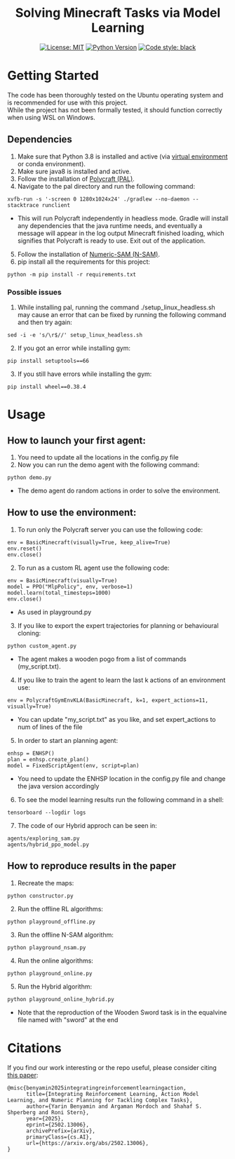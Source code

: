 <h1 align="center">Solving Minecraft Tasks via Model Learning</h2>
<p align="center">
<a href="https://github.com/Search-BGU/PolyPlan/blob/main/LICENSE"><img alt="License: MIT" src="https://img.shields.io/badge/License-MIT-yellow.svg"></a>
<a href="https://www.python.org/downloads/release/python-3818/"><img alt="Python Version" src="https://img.shields.io/badge/python-3.8-blue"></a>
<a href="https://github.com/psf/black"><img alt="Code style: black" src="https://img.shields.io/badge/code%20style-black-000000.svg"></a>
</p>

# Getting Started

The code has been thoroughly tested on the Ubuntu operating system and is recommended for use with this project. <br />
While the project has not been formally tested, it should function correctly when using WSL on Windows. <br />

## Dependencies
1. Make sure that Python 3.8 is installed and active (via [virtual environment](https://packaging.python.org/en/latest/guides/installing-using-pip-and-virtual-environments/#creating-a-virtual-environment) or conda environment).
2. Make sure java8 is installed and active.
3. Follow the installation of [Polycraft (PAL)](https://github.com/StephenGss/PAL/tree/ba9128bd8bd37d79a60c6e94b6670870911c0986).
4. Navigate to the pal directory and run the following command:
```
xvfb-run -s '-screen 0 1280x1024x24' ./gradlew --no-daemon --stacktrace runclient
```
* This will run Polycraft independently in headless mode. Gradle will install any dependencies that the java runtime needs, and eventually a message will appear in the log output Minecraft finished loading, which signifies that Polycraft is ready to use. Exit out of the application.
5. Follow the installation of [Numeric-SAM (N-SAM)](https://github.com/argaman-aloni/sam_learning/tree/55-add-the-ability-to-iterate-over-action-triplets-instead-of-complete-trajectories).
6. pip install all the requirements for this project:
```
python -m pip install -r requirements.txt
```

### Possible issues
1. While installing pal, running the command ./setup_linux_headless.sh may cause an error that can be fixed by running the following command and then try again:
```
sed -i -e 's/\r$//' setup_linux_headless.sh
```
2. If you got an error while installing gym:
```
pip install setuptools==66
```
3. If you still have errors while installing the gym:
```
pip install wheel==0.38.4
```

# Usage

## How to launch your first agent:
1. You need to update all the locations in the config.py file
2. Now you can run the demo agent with the following command: 
```
python demo.py
```
* The demo agent do random actions in order to solve the environment.

## How to use the environment:
1. To run only the Polycraft server you can use the following code: 
```
env = BasicMinecraft(visually=True, keep_alive=True)
env.reset()
env.close()
```
2. To run as a custom RL agent use the following code:
```
env = BasicMinecraft(visually=True)
model = PPO("MlpPolicy", env, verbose=1)
model.learn(total_timesteps=1000)
env.close()
```
* As used in playground.py
3. If you like to export the expert trajectories for planning or behavioural cloning:
```
python custom_agent.py
```
* The agent makes a wooden pogo from a list of commands (my_script.txt).
4. If you like to train the agent to learn the last k actions of an environment use:
```
env = PolycraftGymEnvKLA(BasicMinecraft, k=1, expert_actions=11, visually=True)
```
* You can update "my_script.txt" as you like, and set expert_actions to num of lines of the file
5. In order to start an planning agent:
```
enhsp = ENHSP()
plan = enhsp.create_plan()
model = FixedScriptAgent(env, script=plan)
```
* You need to update the ENHSP location in the config.py file and change the java version accordingly
6. To see the model learning results run the following command in a shell:
```
tensorboard --logdir logs
```
7. The code of our Hybrid approch can be seen in:
```
agents/exploring_sam.py
agents/hybrid_ppo_model.py
```

## How to reproduce results in the paper
1. Recreate the maps:
```
python constructor.py
```
2. Run the offline RL algorithms:
```
python playground_offline.py
```
3. Run the offline N-SAM algorithm:
```
python playground_nsam.py
```
4. Run the online algorithms:
```
python playground_online.py
```
5. Run the Hybrid algorithm:
```
python playground_online_hybrid.py
```
* Note that the reproduction of the Wooden Sword task is in the equalvine file named with "sword" at the end

# Citations

If you find our work interesting or the repo useful, please consider citing [this paper](https://arxiv.org/abs/2502.13006):
```
@misc{benyamin2025integratingreinforcementlearningaction,
      title={Integrating Reinforcement Learning, Action Model Learning, and Numeric Planning for Tackling Complex Tasks}, 
      author={Yarin Benyamin and Argaman Mordoch and Shahaf S. Shperberg and Roni Stern},
      year={2025},
      eprint={2502.13006},
      archivePrefix={arXiv},
      primaryClass={cs.AI},
      url={https://arxiv.org/abs/2502.13006}, 
}
```
